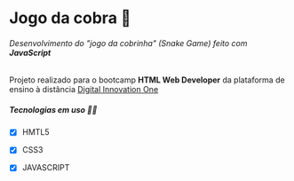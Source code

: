 # Jogo da cobra :snake:

###### Desenvolvimento do "jogo da cobrinha" (Snake Game) feito com **JavaScript**


Projeto realizado para o bootcamp **HTML Web Developer** da plataforma de ensino à distância [Digital Innovation One](https://digitalinnovation.one/)

##### Tecnologias em uso :man_technologist:

- [x] HMTL5
- [x] CSS3
- [x] JAVASCRIPT



